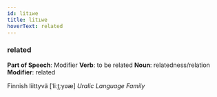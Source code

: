 ```yaml
---
id: litıwe
title: litıwe
hoverText: related
---
```


### related

**Part of Speech**: Modifier
**Verb**: to be related
**Noun**: relatedness/relation
**Modifier**: related

Finnish liittyvä [ˈliːt̪ːyʋæ]
*Uralic Language Family*